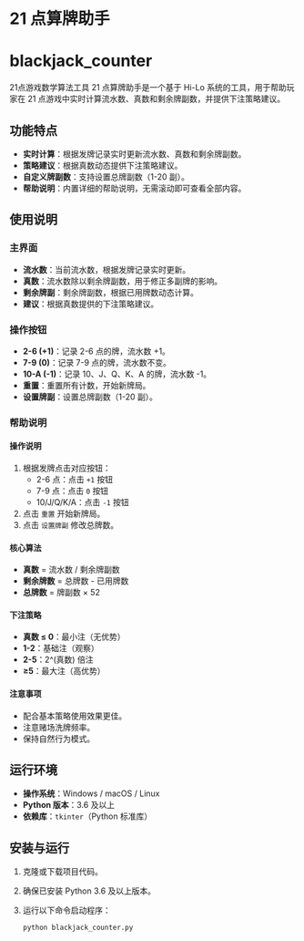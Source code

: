 # 21 点算牌助手
# blackjack_counter

21点游戏数学算法工具
21 点算牌助手是一个基于 Hi-Lo 系统的工具，用于帮助玩家在 21 点游戏中实时计算流水数、真数和剩余牌副数，并提供下注策略建议。

## 功能特点

- **实时计算**：根据发牌记录实时更新流水数、真数和剩余牌副数。
- **策略建议**：根据真数动态提供下注策略建议。
- **自定义牌副数**：支持设置总牌副数（1-20 副）。
- **帮助说明**：内置详细的帮助说明，无需滚动即可查看全部内容。

## 使用说明

### 主界面

- **流水数**：当前流水数，根据发牌记录实时更新。
- **真数**：流水数除以剩余牌副数，用于修正多副牌的影响。
- **剩余牌副**：剩余牌副数，根据已用牌数动态计算。
- **建议**：根据真数提供的下注策略建议。

### 操作按钮

- **2-6 (+1)**：记录 2-6 点的牌，流水数 +1。
- **7-9 (0)**：记录 7-9 点的牌，流水数不变。
- **10-A (-1)**：记录 10、J、Q、K、A 的牌，流水数 -1。
- **重置**：重置所有计数，开始新牌局。
- **设置牌副**：设置总牌副数（1-20 副）。

### 帮助说明

#### 操作说明
1. 根据发牌点击对应按钮：
   - 2-6 点：点击 `+1` 按钮
   - 7-9 点：点击 `0` 按钮
   - 10/J/Q/K/A：点击 `-1` 按钮
2. 点击 `重置` 开始新牌局。
3. 点击 `设置牌副` 修改总牌数。

#### 核心算法
- **真数** = 流水数 / 剩余牌副数
- **剩余牌数** = 总牌数 - 已用牌数
- **总牌数** = 牌副数 × 52

#### 下注策略
- **真数 ≤ 0**：最小注（无优势）
- **1-2**：基础注（观察）
- **2-5**：2^(真数) 倍注
- **≥5**：最大注（高优势）

#### 注意事项
- 配合基本策略使用效果更佳。
- 注意赌场洗牌频率。
- 保持自然行为模式。

## 运行环境

- **操作系统**：Windows / macOS / Linux
- **Python 版本**：3.6 及以上
- **依赖库**：`tkinter`（Python 标准库）

## 安装与运行

1. 克隆或下载项目代码。
2. 确保已安装 Python 3.6 及以上版本。
3. 运行以下命令启动程序：

   ```bash
   python blackjack_counter.py
